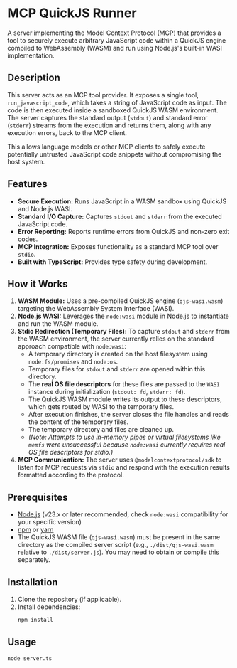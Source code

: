 # MCP QuickJS Runner

A server implementing the Model Context Protocol (MCP) that provides a tool to securely execute arbitrary JavaScript code within a QuickJS engine compiled to WebAssembly (WASM) and run using Node.js's built-in WASI implementation.

## Description

This server acts as an MCP tool provider. It exposes a single tool, `run_javascript_code`, which takes a string of JavaScript code as input. The code is then executed inside a sandboxed QuickJS WASM environment. The server captures the standard output (`stdout`) and standard error (`stderr`) streams from the execution and returns them, along with any execution errors, back to the MCP client.

This allows language models or other MCP clients to safely execute potentially untrusted JavaScript code snippets without compromising the host system.

## Features

*   **Secure Execution:** Runs JavaScript in a WASM sandbox using QuickJS and Node.js WASI.
*   **Standard I/O Capture:** Captures `stdout` and `stderr` from the executed JavaScript code.
*   **Error Reporting:** Reports runtime errors from QuickJS and non-zero exit codes.
*   **MCP Integration:** Exposes functionality as a standard MCP tool over `stdio`.
*   **Built with TypeScript:** Provides type safety during development.

## How it Works

1.  **WASM Module:** Uses a pre-compiled QuickJS engine (`qjs-wasi.wasm`) targeting the WebAssembly System Interface (WASI).
2.  **Node.js WASI:** Leverages the `node:wasi` module in Node.js to instantiate and run the WASM module.
3.  **Stdio Redirection (Temporary Files):** To capture `stdout` and `stderr` from the WASM environment, the server currently relies on the standard approach compatible with `node:wasi`:
    *   A temporary directory is created on the host filesystem using `node:fs/promises` and `node:os`.
    *   Temporary files for `stdout` and `stderr` are opened within this directory.
    *   The **real OS file descriptors** for these files are passed to the `WASI` instance during initialization (`stdout: fd`, `stderr: fd`).
    *   The QuickJS WASM module writes its output to these descriptors, which gets routed by WASI to the temporary files.
    *   After execution finishes, the server closes the file handles and reads the content of the temporary files.
    *   The temporary directory and files are cleaned up.
    *   *(Note: Attempts to use in-memory pipes or virtual filesystems like `memfs` were unsuccessful because `node:wasi` currently requires real OS file descriptors for stdio.)*
4.  **MCP Communication:** The server uses `@modelcontextprotocol/sdk` to listen for MCP requests via `stdio` and respond with the execution results formatted according to the protocol.

## Prerequisites

*   [Node.js](https://nodejs.org/) (v23.x or later recommended, check `node:wasi` compatibility for your specific version)
*   [npm](https://www.npmjs.com/) or [yarn](https://yarnpkg.com/)
*   The QuickJS WASM file (`qjs-wasi.wasm`) must be present in the same directory as the compiled server script (e.g., `./dist/qjs-wasi.wasm` relative to `./dist/server.js`). You may need to obtain or compile this separately.

## Installation

1.  Clone the repository (if applicable).
2.  Install dependencies:
    ```bash
    npm install
    ```
## Usage

```bash
node server.ts
